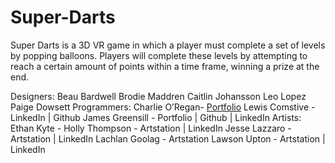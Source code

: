 # Super-Darts
Super Darts is a 3D VR game in which a player must complete a set of levels by popping balloons. Players will complete these levels by attempting to reach a certain amount of points within a time frame, winning a prize at the end.


Designers:
Beau Bardwell
Brodie Maddren
Caitlin Johansson
Leo Lopez
Paige Dowsett
Programmers:
Charlie O’Regan- [Portfolio](https://www.google.com)
Lewis Comstive - LinkedIn​ | Github​
James Greensill - Portfolio​ ​| Github​​ | LinkedIn​
Artists:
Ethan Kyte -
Holly Thompson - Artstation | LinkedIn
Jesse Lazzaro - Artstation | LinkedIn
Lachlan Goolag - Artstation
Lawson Upton - Artstation | LinkedIn
